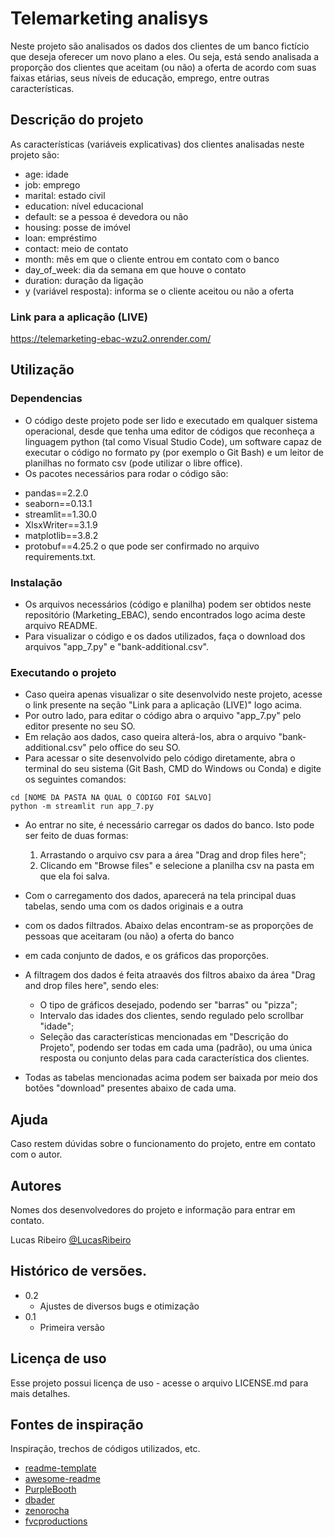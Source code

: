 # Telemarketing analisys

Neste projeto são analisados os dados dos clientes de um banco fictício que deseja oferecer um novo plano a eles. Ou seja, está sendo analisada a proporção dos clientes que aceitam
(ou não) a oferta de acordo com suas faixas etárias, seus níveis de educação, emprego, entre outras características.

## Descrição do projeto

As características (variáveis explicativas) dos clientes analisadas neste projeto são:
* age: idade
* job: emprego
* marital: estado civil
* education: nível educacional
* default: se a pessoa é devedora ou não
* housing: posse de imóvel
* loan: empréstimo
* contact: meio de contato
* month: mês em que o cliente entrou em contato com o banco
* day_of_week: dia da semana em que houve o contato
* duration: duração da ligação
* y (variável resposta): informa se o cliente aceitou ou não a oferta

### Link para a aplicação (LIVE)
https://telemarketing-ebac-wzu2.onrender.com/

## Utilização

### Dependencias

* O código deste projeto pode ser lido e executado em qualquer sistema operacional, desde que tenha uma editor de códigos que reconheça a linguagem python
  (tal como Visual Studio Code), um software capaz de executar o código no formato py (por exemplo o Git Bash) e um leitor de planilhas no formato csv
  (pode utilizar o libre office).
* Os pacotes necessários para rodar o código são:
- pandas==2.2.0
- seaborn==0.13.1
- streamlit==1.30.0
- XlsxWriter==3.1.9
- matplotlib==3.8.2
- protobuf==4.25.2
o que pode ser confirmado no arquivo requirements.txt.

### Instalação

* Os arquivos necessários (código e planilha) podem ser obtidos neste repositório (Marketing_EBAC), sendo encontrados logo acima deste arquivo README.
* Para visualizar o código e os dados utilizados, faça o download dos arquivos "app_7.py" e "bank-additional.csv".

### Executando o projeto

* Caso queira apenas visualizar o site desenvolvido neste projeto, acesse o link presente na seção "Link para a aplicação (LIVE)" logo acima.
* Por outro lado, para editar o código abra o arquivo "app_7.py" pelo editor presente no seu SO.
* Em relação aos dados, caso queira alterá-los, abra o arquivo "bank-additional.csv" pelo office do seu SO.
* Para acessar o site desenvolvido pelo código diretamente, abra o terminal do seu sistema (Git Bash, CMD do Windows ou Conda)
  e digite os seguintes comandos:
  
```
cd [NOME DA PASTA NA QUAL O CÓDIGO FOI SALVO]
python -m streamlit run app_7.py
```

* Ao entrar no site, é necessário carregar os dados do banco. Isto pode ser feito de duas formas:
  1. Arrastando o arquivo csv para a área "Drag and drop files here";
  2. Clicando em "Browse files" e selecione a planilha csv na pasta em que ela foi salva.  

* Com o carregamento dos dados, aparecerá na tela principal duas tabelas, sendo uma com os dados originais e a outra
* com os dados filtrados. Abaixo delas encontram-se as proporções de pessoas que aceitaram (ou não) a oferta do banco
* em cada conjunto de dados, e os gráficos das proporções.
* A filtragem dos dados é feita atraavés dos filtros abaixo da área "Drag and drop files here", sendo eles:
  - O tipo de gráficos desejado, podendo ser "barras" ou "pizza";
  - Intervalo das idades dos clientes, sendo regulado pelo scrollbar "idade";
  - Seleção das características mencionadas em "Descrição do Projeto", podendo ser todas em cada uma (padrão),
    ou uma única resposta ou conjunto delas para cada característica dos clientes.
* Todas as tabelas mencionadas acima podem ser baixada por meio dos botões "download" presentes abaixo de cada uma.

## Ajuda

Caso restem dúvidas sobre o funcionamento do projeto, entre em contato com o autor. 

## Autores

Nomes dos desenvolvedores do projeto e informação para entrar em contato.

Lucas Ribeiro
[@LucasRibeiro](www.linkedin.com/in/lucas-data-science)

## Histórico de versões.

* 0.2
	* Ajustes de diversos bugs e otimização
* 0.1
    * Primeira versão

## Licença de uso

Esse projeto possui licença de uso - acesse o arquivo LICENSE.md para mais detalhes.

## Fontes de inspiração

Inspiração, trechos de códigos utilizados, etc.
* [readme-template](https://gist.github.com/DomPizzie/7a5ff55ffa9081f2de27c315f5018afc)
* [awesome-readme](https://github.com/matiassingers/awesome-readme)
* [PurpleBooth](https://gist.github.com/PurpleBooth/109311bb0361f32d87a2)
* [dbader](https://github.com/dbader/readme-template)
* [zenorocha](https://gist.github.com/zenorocha/4526327)
* [fvcproductions](https://gist.github.com/fvcproductions/1bfc2d4aecb01a834b46)
